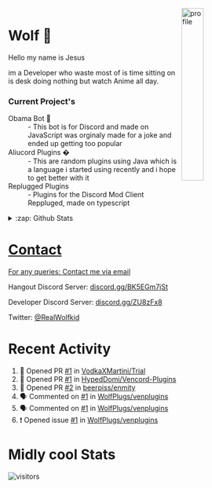 
<img align="right" alt="profile" width=30% src="https://avatars1.githubusercontent.com/u/32025746?s=460&u=b71f51a6d786a0817807f3e953f36734ac4493c7&v=4">

<h1>Wolf 🐺</h1>

<p>Hello my name is Jesus 

im a Developer who waste most of is time sitting
on is desk doing nothing but watch Anime all day.

</p>


<h3>Current Project's</h3>
<dl>
  <dt>Obama Bot 🤖</dt>
  <dd>- This bot is for Discord and made on JavaScript was orginaly made for a joke and ended up getting too popular</dd>

  <dt>Aliucord Plugins �</dt>
  <dd>- This are random plugins using Java which is a language i started using recently and i hope to get better with it</dd>
  
  <dt>Replugged Plugins </dt>
  <dd>- Plugins for the Discord Mod Client Reppluged, made on typescript<dd>
</dl>

<!--<a href="https://youtube.com/c/Wolfkid">

<img src="https://img.shields.io/badge/Wolfkid%20-%23FF0000.svg?&style=for-the-badge&logo=YouTube&logoColor=white"/>
-->




<details>  
<summary>:zap: Github Stats</summary>
<a href="https://youtube.com/c/Wolfkid">
<img align="left" alt="Wolf's Github Stats" src="https://github-readme-stats.vercel.app/api?username=Wolfkid200444&show_icons=true&theme=tokyonight" />
<img align="bottom" alt="Wolf's Github Stats" src="https://github-readme-stats.vercel.app/api/top-langs/?username=Wolfkid200444&show_icons=true&theme=tokyonight"/>
  </details>

<h1>Contact</h1>
      <p>For any queries: <a href="mailto:helpwolf@gmail.com?Subject=My%20Query">Contact me via email</a></p>
      <p>Hangout Discord Server: <a href="https://discord.gg/BK5EGm7jSt">discord.gg/BK5EGm7jSt</a></p>
      <p>Developer Discord Server: <a href="https://discord.gg/ZU8zFx8">discord.gg/ZU8zFx8</a></p>
      <p>Twitter: <a href="https://twitter.com/RealWolfkid">@RealWolfkid</a></p>
     <!-- <p>My Website: <a href="https://realwolfie.ml">realwolfie.ml</a></p>
-->


  <h1> Recent Activity </h1>

<!--START_SECTION:activity-->
1. 💪 Opened PR [#1](https://github.com/VodkaXMartini/Trial/pull/1) in [VodkaXMartini/Trial](https://github.com/VodkaXMartini/Trial)
2. 💪 Opened PR [#1](https://github.com/HypedDomi/Vencord-Plugins/pull/1) in [HypedDomi/Vencord-Plugins](https://github.com/HypedDomi/Vencord-Plugins)
3. 💪 Opened PR [#2](https://github.com/beerpiss/enmity/pull/2) in [beerpiss/enmity](https://github.com/beerpiss/enmity)
4. 🗣 Commented on [#1](https://github.com/WolfPlugs/venplugins/issues/1) in [WolfPlugs/venplugins](https://github.com/WolfPlugs/venplugins)
5. 🗣 Commented on [#1](https://github.com/WolfPlugs/venplugins/issues/1) in [WolfPlugs/venplugins](https://github.com/WolfPlugs/venplugins)
6. ❗️ Opened issue [#1](https://github.com/WolfPlugs/venplugins/issues/1) in [WolfPlugs/venplugins](https://github.com/WolfPlugs/venplugins)
<!--END_SECTION:activity-->


  <h1> Midly cool Stats </h1>

  ![visitors](https://visitor-badge.laobi.icu/badge?page_id=Wolfkid200444.Wolfkid200444)
